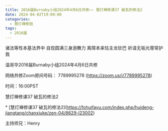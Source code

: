 ```yaml
---
title: 2016届Burnaby小组2024年4月6日共修—— 慧灯禅修课37 破瓦的修法2
date: 2024-04-02T19:09:00
categories:
  - 慧灯禅修班
tags:
  - 2016届
---
```

诸法等性本基法界中 自现圆满三身游舞力 离障本来怙主龙钦巴 祈请无垢光尊常护我



温哥华2016届Burnaby小组2024年4月6日共修



网络共修Zoom房间号码： 7789995278 (<https://zoom.us/j/7789995278>)



时间：16:00PST



慧灯禅修课37 破瓦的修法2

\* \[慧灯禅修课37 破瓦的修法2](https://fohuifayu.com/index.php/huideng-jiangtang/chanxiuke/zen-04/8629-l23002)



主持师兄：Henry
